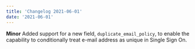 ```yaml
---
title: 'Changelog 2021-06-01'
date: '2021-06-01'
---
```

**Minor** Added support for a new field, `duplicate_email_policy`, to enable the capability to conditionally treat e-mail address as unique in Single Sign On.
